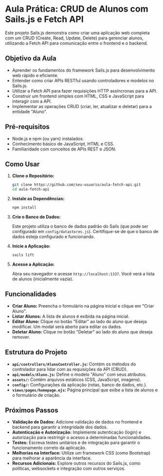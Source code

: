 # Aula Prática: CRUD de Alunos com Sails.js e Fetch API

Este projeto Sails.js demonstra como criar uma aplicação web completa com um CRUD (Create, Read, Update, Delete) para gerenciar alunos, utilizando a Fetch API para comunicação entre o frontend e o backend.

## Objetivo da Aula

- Aprender os fundamentos do framework Sails.js para desenvolvimento web rápido e eficiente.
- Entender como criar APIs RESTful usando controladores e modelos no Sails.js.
- Utilizar a Fetch API para fazer requisições HTTP assíncronas para a API.
- Construir um frontend simples com HTML, CSS e JavaScript para interagir com a API.
- Implementar as operações CRUD (criar, ler, atualizar e deletar) para a entidade "Aluno".

## Pré-requisitos

- Node.js e npm (ou yarn) instalados.
- Conhecimento básico de JavaScript, HTML e CSS.
- Familiaridade com conceitos de APIs REST e JSON.

## Como Usar

1. **Clone o Repositório:**

   ```bash
   git clone https://github.com/seu-usuario/aula-fetch-api.git
   cd aula-fetch-api
   ```

2. **Instale as Dependências:**

   ```bash
   npm install
   ```

3. **Crie o Banco de Dados:**

   Este projeto utiliza o banco de dados padrão do Sails (que pode ser configurado em `config/datastores.js`). Certifique-se de que o banco de dados esteja configurado e funcionando.

4. **Inicie a Aplicação:**

   ```bash
   sails lift
   ```

5. **Acesse a Aplicação:**

   Abra seu navegador e acesse `http://localhost:1337`. Você verá a lista de alunos (inicialmente vazia).

## Funcionalidades

- **Criar Aluno:** Preencha o formulário na página inicial e clique em "Criar Aluno".
- **Listar Alunos:** A lista de alunos é exibida na página inicial.
- **Editar Aluno:** Clique no botão "Editar" ao lado do aluno que deseja modificar. Um modal será aberto para editar os dados.
- **Deletar Aluno:** Clique no botão "Deletar" ao lado do aluno que deseja remover.

## Estrutura do Projeto

- **`api/controllers/AlunoController.js`:** Contém os métodos do controlador para lidar com as requisições da API (CRUD).
- **`api/models/Aluno.js`:** Define o modelo "Aluno" com seus atributos.
- **`assets/`:** Contém arquivos estáticos (CSS, JavaScript, imagens).
- **`config/`:** Configurações da aplicação (rotas, banco de dados, etc.).
- **`views/pages/homepage.ejs`:** Página principal que exibe a lista de alunos e o formulário de criação.

## Próximos Passos

- **Validação de Dados:** Adicione validação de dados no frontend e backend para garantir a integridade dos dados.
- **Autenticação e Autorização:** Implemente autenticação (login) e autorização para restringir o acesso a determinadas funcionalidades.
- **Testes:** Escreva testes unitários e de integração para garantir o funcionamento correto da aplicação.
- **Melhorias na Interface:** Utilize um framework CSS (como Bootstrap) para melhorar a aparência da interface.
- **Recursos Adicionais:** Explore outros recursos do Sails.js, como políticas, websockets e integração com outros serviços.
